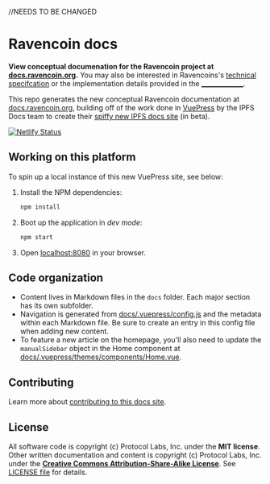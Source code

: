//NEEDS TO BE CHANGED

# Ravencoin docs

**View conceptual documenation for the Ravencoin project at [docs.ravencoin.org](https://docs.ravencoin.org/).** You may also be interested in Ravencoins's [technical specifcation](https://__________________/) or the implementation details provided in the [_____________](https://______________________).

This repo generates the new conceptual Ravencoin documentation at [docs.ravencoin.org](https://docs.filecoin.io/), building off of the work done in [VuePress](https://github.com/vuejs/vuepress) by the IPFS Docs team to create their [spiffy new IPFS docs site](https://docs-beta.ipfs.io/) (in beta).

[![Netlify Status](https://api.netlify.com/api/v1/badges/b3586cdd-c0e3-404c-b451-875025e0e990/deploy-status)](https://app.netlify.com/sites/filecoin-docs/deploys)

## Working on this platform

To spin up a local instance of this new VuePress site, see below:

1. Install the NPM dependencies:

   ```bash
   npm install
   ```

2. Boot up the application in _dev mode_:

   ```bash
   npm start
   ```

3. Open [localhost:8080](http://localhost:8080) in your browser.

## Code organization

- Content lives in Markdown files in the `docs` folder. Each major section has its own subfolder.
- Navigation is generated from [docs/.vuepress/config.js](https://github.com/filecoin-project/filecoin-docs/blob/master/docs/.vuepress/config.js) and the metadata within each Markdown file. Be sure to create an entry in this config file when adding new content.
- To feature a new article on the homepage, you'll also need to update the `manualSidebar` object in the Home component at [docs/.vuepress/themes/components/Home.vue](https://github.com/filecoin-project/filecoin-docs/blob/master/docs/.vuepress/theme/components/Home.vue).

## Contributing

Learn more about [contributing to this docs site](https://docs.filecoin.io/community/contribute/ways-to-contribute/#documentation).

## License

All software code is copyright (c) Protocol Labs, Inc. under the **MIT license**. Other written documentation and content is copyright (c) Protocol Labs, Inc. under the [**Creative Commons Attribution-Share-Alike License**](https://creativecommons.org/licenses/by/4.0/). See [LICENSE file](./LICENSE.md) for details.
